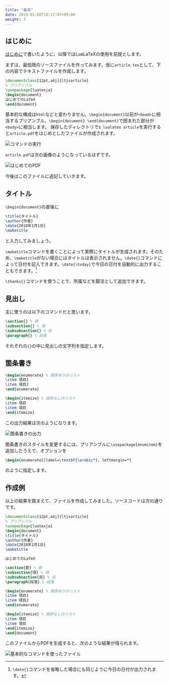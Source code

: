 ```yaml
---
title: "基本"
date: 2019-01-08T19:17:07+09:00
weight: 3
---
```

## はじめに

[はじめに](/latex/introduction/)で書いたように、以降ではLuaLaTeXの使用を前提とします。

まずは、最低限のソースファイルを作ってみます。仮に`article.tex`として、下の内容でテキストファイルを作成します。

```latex
\documentclass[12pt,a4j]{ltjsarticle}
% プリアンブル
\usepackage{luatexja}
\begin{document}
はじめてのLaTeX
\end{document}
```
基本的な構成は`html`などと変わりません。`\begin{document}`以前が`<head>`に相当するプリアンブル、`\begin{document} \end{document}`で囲まれた部分が`<body>`に相当します。
保存したディレクトリで`$ lualatex article`を実行すると`article.pdf`をはじめとしたファイルが作成されます。

![コマンドの実行](execute-command.png)

`article.pdf`は次の画像のようになっているはずです。

![はじめてのPDF](first-output.png)

今後はこのファイルに追記していきます。

## タイトル

`\begin{document}`の直後に
```latex
\title{タイトル}
\author{作者}
\date{2018年1月1日}
\maketitle
```
と入力してみましょう。

`\maketitle`コマンドを書くことによって実際にタイトルが生成されます。そのため、`\maketitle`がない場合にはタイトルは表示されません。`\date{}`コマンドによって日付を記入できます。`\date{\today}`で今日の日付を自動的に出力することもできます。[^1]

`\thanks{}`コマンドを使うことで、所属などを脚注として追加できます。

## 見出し

主に使うのは以下のコマンドだと思います。

```latex
\section{} % 節
\subsection{} % 項
\subsubsection{} % 目
\paragraph{} % 段落
```

それぞれの`{}`の中に見出しの文字列を指定します。

## 箇条書き

```latex
\begin{enumerate} % 順序ありのリスト
\item 項目1
\item 項目2
\end{enumerate}

\begin{itemize} % 順序なしのリスト
\item 項目
\item 項目
\end{itemize}
```

この出力結果は次のようになります。

![箇条書きの出力](list-output.png)

箇条書きのスタイルを変更するには、プリアンブルに`\usepackage{enumitem}`を追加したうえで、オプションを
```latex
\begin{enumerate}[label=\textbf{\arabic*}, leftmargin=*]
```
のように指定します。

## 作成例

以上の結果を踏まえて、ファイルを作成してみました。ソースコードは次の通りです。

```latex
\documentclass[12pt,a4j]{ltjsarticle}
% プリアンブル
\usepackage{luatexja}
\begin{document}
\title{タイトル}
\author{作者}
\date{2018年1月1日}
\maketitle

はじめてのLaTeX

\section{節} % 節
\subsection{項} % 項
\subsubsection{目} % 目
\paragraph{段落} % 段落

\begin{enumerate} % 順序ありのリスト
\item 項目1
\item 項目2
\end{enumerate}

\begin{itemize} % 順序なしのリスト
\item 項目
\item 項目
\end{itemize}
\end{document}
```
このファイルからPDFを生成すると、次のような結果が得られます。

![基本的なコマンドを使ったファイル](basic-output.png)


[^1]: `\date{}`コマンドを省略した場合にも同じように今日の日付が出力されます。
